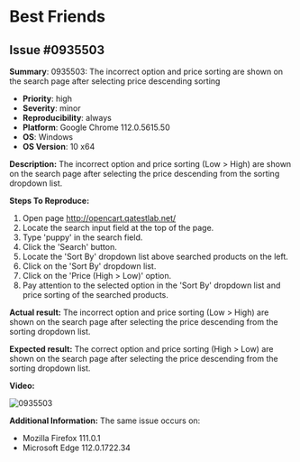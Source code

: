 # Best Friends

## Issue #0935503

**Summary**: 0935503: The incorrect option and price sorting are shown on the search page after selecting price descending sorting

- **Priority**: high
- **Severity**: minor
- **Reproducibility**: always
- **Platform**: Google Chrome 112.0.5615.50
- **OS**: Windows
- **OS Version**: 10 x64

**Description:** The incorrect option and price sorting (Low > High) are shown on the search page after selecting the price descending from the sorting dropdown list.

**Steps To Reproduce:**

1. Open page http://opencart.qatestlab.net/
2. Locate the search input field at the top of the page.
3. Type 'puppy' in the search field.
4. Click the 'Search' button.
5. Locate the 'Sort By' dropdown list above searched products on the left.
6. Click on the 'Sort By' dropdown list.
7. Click on the 'Price (High > Low)' option.
8. Pay attention to the selected option in the 'Sort By' dropdown list and price sorting of the searched products.

**Actual result:** The incorrect option and price sorting (Low > High) are shown on the search page after selecting the price descending from the sorting dropdown list.

**Expected result:** The correct option and price sorting (High > Low) are shown on the search page after selecting the price descending from the sorting dropdown list.

**Video:**

![0935503](0935503.jpg)

**Additional Information:** The same issue occurs on:

- Mozilla Firefox 111.0.1
- Microsoft Edge 112.0.1722.34
